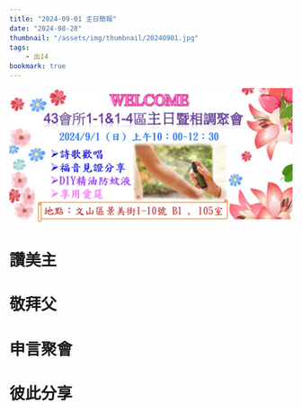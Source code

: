 ```yaml
---
title: "2024-09-01 主日簡報"
date: "2024-08-28"
thumbnail: "/assets/img/thumbnail/20240901.jpg"
tags:
    - 出14
bookmark: true
---
```


<img src="/assets/img/thumbnail/20240901.jpg" style="box-shadow: 5px 5px 10px \#888;">

# 讚美主

# 敬拜父

# 申言聚會

# 彼此分享